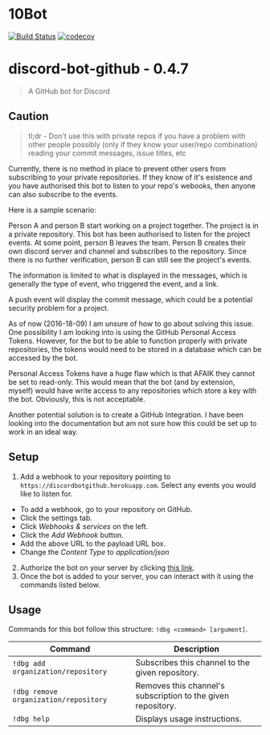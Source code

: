 # 10Bot



[![Build Status](https://travis-ci.org/Falconerd/discord-bot-github.svg?branch=develop)](https://travis-ci.org/Falconerd/discord-bot-github)
[![codecov](https://codecov.io/gh/Falconerd/discord-bot-github/branch/develop/graph/badge.svg)](https://codecov.io/gh/Falconerd/discord-bot-github)

# discord-bot-github - 0.4.7
> A GitHub bot for Discord

## Caution

> tl;dr - Don't use this with private repos if you have a problem with other people possibly (only if they know your user/repo combination) reading your commit messages, issue titles, etc

Currently, there is no method in place to prevent other users from subscribing to your private repositories. If they know of it's existence and you have authorised this bot to listen to your repo's webooks, then anyone can also subscribe to the events.

Here is a sample scenario:

Person A and person B start working on a project together. The project is in a private repository. This bot has been authorised to listen for the project events. At some point, person B leaves the team. Person B creates their own discord server and channel and subscribes to the repository. Since there is no further verification, person B can still see the project's events.

The information is limited to what is displayed in the messages, which is generally the type of event, who triggered the event, and a link.

A push event will display the commit message, which could be a potential security problem for a project.

As of now (2016-18-09) I am unsure of how to go about solving this issue. One possibility I am looking into is using the GitHub Personal Access Tokens. However, for the bot to be able to function properly with private repositories, the tokens would need to be stored in a database which can be accessed by the bot.

Personal Access Tokens have a huge flaw which is that AFAIK they cannot be set to read-only. This would mean that the bot (and by extension, myself) would have write access to any repositories which store a key with the bot. Obviously, this is not acceptable.

Another potential solution is to create a GitHub Integration. I have been looking into the documentation but am not sure how this could be set up to work in an ideal way.

## Setup

1. Add a webhook to your repository pointing to `https://discordbotgithub.herokuapp.com`. Select any events you would like to listen for.
  - To add a webhook, go to your repository on GitHub.
  - Click the settings tab.
  - Click _Webhooks & services_ on the left.
  - Click the _Add Webhook_ button.
  - Add the above URL to the payload URL box.
  - Change the _Content Type_ to _application/json_
2. Authorize the bot on your server by clicking [this link](https://discordapp.com/oauth2/authorize?&client_id=193000403632128013&scope=bot&permissions=3072).
3. Once the bot is added to your server, you can interact with it using the commands listed below.

## Usage

Commands for this bot follow this structure: `!dbg <command> [argument]`.

| Command | Description
|---------|-------------|
| `!dbg add organization/repository` | Subscribes this channel to the given repository. |
| `!dbg remove organization/repository` | Removes this channel's subscription to the given repository. |
| `!dbg help` | Displays usage instructions. |
